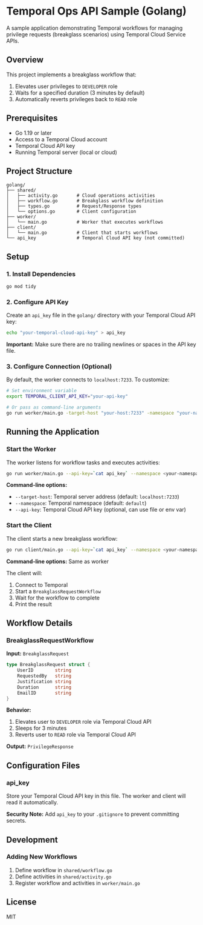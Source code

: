 # Temporal Ops API Sample (Golang)

A sample application demonstrating Temporal workflows for managing privilege requests (breakglass scenarios) using Temporal Cloud Service APIs.

## Overview

This project implements a breakglass workflow that:
1. Elevates user privileges to `DEVELOPER` role
2. Waits for a specified duration (3 minutes by default)
3. Automatically reverts privileges back to `READ` role

## Prerequisites

- Go 1.19 or later
- Access to a Temporal Cloud account
- Temporal Cloud API key
- Running Temporal server (local or cloud)

## Project Structure

```
golang/
├── shared/
│   ├── activity.go       # Cloud operations activities
│   ├── workflow.go       # Breakglass workflow definition
│   ├── types.go          # Request/Response types
│   └── options.go        # Client configuration
├── worker/
│   └── main.go           # Worker that executes workflows
├── client/
│   └── main.go           # Client that starts workflows
└── api_key               # Temporal Cloud API key (not committed)
```

## Setup

### 1. Install Dependencies

```bash
go mod tidy
```

### 2. Configure API Key

Create an `api_key` file in the `golang/` directory with your Temporal Cloud API key:

```bash
echo "your-temporal-cloud-api-key" > api_key
```

**Important:** Make sure there are no trailing newlines or spaces in the API key file.

### 3. Configure Connection (Optional)

By default, the worker connects to `localhost:7233`. To customize:

```bash
# Set environment variable
export TEMPORAL_CLIENT_API_KEY="your-api-key"

# Or pass as command-line arguments
go run worker/main.go -target-host "your-host:7233" -namespace "your-namespace"
```

## Running the Application

### Start the Worker

The worker listens for workflow tasks and executes activities:

```bash
go run worker/main.go --api-key=`cat api_key` --namespace <your-namespace> --target-host <your-temporal-host>:7233
```

**Command-line options:**
- `--target-host`: Temporal server address (default: `localhost:7233`)
- `--namespace`: Temporal namespace (default: `default`)
- `--api-key`: Temporal Cloud API key (optional, can use file or env var)

### Start the Client

The client starts a new breakglass workflow:

```bash
go run client/main.go --api-key=`cat api_key` --namespace <your-namespace> --target-host <your-temporal-host>:7233
```

**Command-line options:** Same as worker

The client will:
1. Connect to Temporal
2. Start a `BreakglassRequestWorkflow`
3. Wait for the workflow to complete
4. Print the result

## Workflow Details

### BreakglassRequestWorkflow

**Input:** `BreakglassRequest`
```go
type BreakglassRequest struct {
    UserID        string
    RequestedBy   string
    Justification string
    Duration      string
    EmailID       string
}
```

**Behavior:**
1. Elevates user to `DEVELOPER` role via Temporal Cloud API
2. Sleeps for 3 minutes
3. Reverts user to `READ` role via Temporal Cloud API

**Output:** `PrivilegeResponse`

## Configuration Files

### api_key

Store your Temporal Cloud API key in this file. The worker and client will read it automatically.

**Security Note:** Add `api_key` to your `.gitignore` to prevent committing secrets.

## Development

### Adding New Workflows

1. Define workflow in `shared/workflow.go`
2. Define activities in `shared/activity.go`
3. Register workflow and activities in `worker/main.go`

## License

MIT

